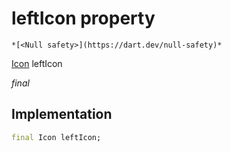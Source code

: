 


# leftIcon property




    *[<Null safety>](https://dart.dev/null-safety)*


[Icon](https://api.flutter.dev/flutter/widgets/Icon-class.html) leftIcon
  
_final_






## Implementation

```dart
final Icon leftIcon;


```







